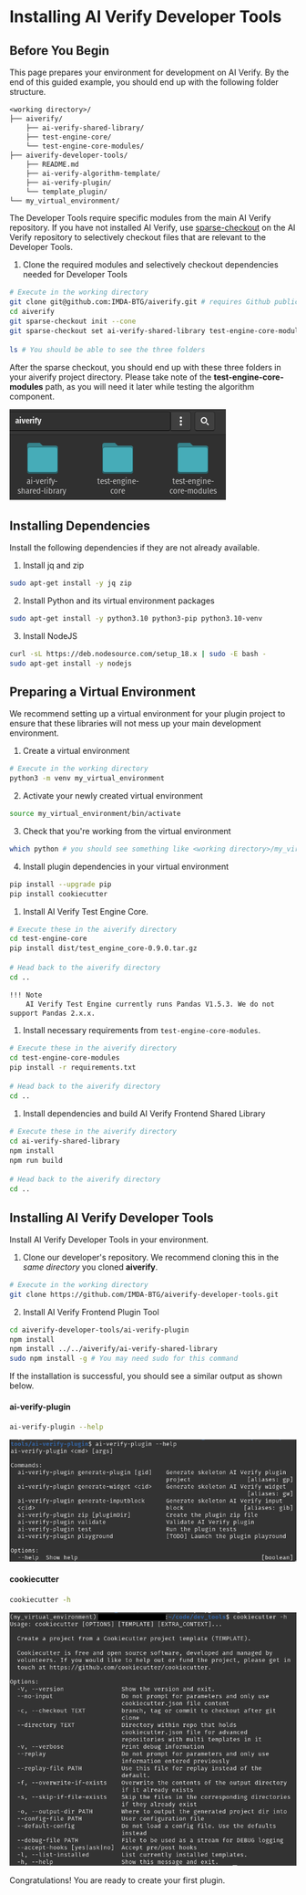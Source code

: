 # Installing AI Verify Developer Tools

## Before You Begin 

This page prepares your environment for development on AI Verify. By the end of this guided example, you should end up with the following folder structure.

```
<working directory>/
├── aiverify/
    ├── ai-verify-shared-library/
    ├── test-engine-core/
    └── test-engine-core-modules/
├── aiverify-developer-tools/
    ├── README.md
    ├── ai-verify-algorithm-template/
    ├── ai-verify-plugin/
    └── template_plugin/
└── my_virtual_environment/
```
The Developer Tools require specific modules from the main AI Verify repository. If you have not installed AI Verify, use [sparse-checkout](https://git-scm.com/docs/git-sparse-checkout) on the AI Verify repository to selectively checkout files that are relevant to the Developer Tools.

1. Clone the required modules and selectively checkout dependencies needed for Developer Tools
```bash
# Execute in the working directory
git clone git@github.com:IMDA-BTG/aiverify.git # requires Github public SSH key
cd aiverify
git sparse-checkout init --cone
git sparse-checkout set ai-verify-shared-library test-engine-core-modules test-engine-core

ls # You should be able to see the three folders
```

After the sparse checkout, you should end up with these three folders in your aiverify project directory. Please take note of the **test-engine-core-modules** path, as you will need it later while testing the algorithm component. 

![Sparse Checkout Folders](../images/sparse_checkout_folders.png)

## Installing Dependencies

Install the following dependencies if they are not already available.

1. Install jq and zip
```bash
sudo apt-get install -y jq zip
```

2. Install Python and its virtual environment packages
```bash
sudo apt-get install -y python3.10 python3-pip python3.10-venv
```

3. Install NodeJS
```bash
curl -sL https://deb.nodesource.com/setup_18.x | sudo -E bash -
sudo apt-get install -y nodejs
```

## Preparing a Virtual Environment

We recommend setting up a virtual environment for your plugin project to ensure that these libraries will not mess up your main development environment.

1. Create a virtual environment
```bash
# Execute in the working directory
python3 -m venv my_virtual_environment
```

2. Activate your newly created virtual environment
```bash
source my_virtual_environment/bin/activate
```

3. Check that you're working from the virtual environment
```bash
which python # you should see something like <working directory>/my_virtual_environment/bin/python
```

4. Install plugin dependencies in your virtual environment
```bash
pip install --upgrade pip
pip install cookiecutter
```

1. Install AI Verify Test Engine Core.
```bash
# Execute these in the aiverify directory
cd test-engine-core
pip install dist/test_engine_core-0.9.0.tar.gz

# Head back to the aiverify directory
cd ..
```

    !!! Note 
        AI Verify Test Engine currently runs Pandas V1.5.3. We do not support Pandas 2.x.x.

1. Install necessary requirements from `test-engine-core-modules`.
```bash
# Execute these in the aiverify directory
cd test-engine-core-modules
pip install -r requirements.txt

# Head back to the aiverify directory
cd ..
```

1. Install dependencies and build AI Verify Frontend Shared Library
```bash
# Execute these in the aiverify directory
cd ai-verify-shared-library
npm install
npm run build

# Head back to the aiverify directory
cd ..
```

## Installing AI Verify Developer Tools

Install AI Verify Developer Tools in your environment.

1. Clone our developer's repository. We recommend cloning this in the *same directory* you cloned **aiverify**.
```bash
# Execute in the working directory
git clone https://github.com/IMDA-BTG/aiverify-developer-tools.git
```

2. Install AI Verify Frontend Plugin Tool
```bash
cd aiverify-developer-tools/ai-verify-plugin
npm install
npm install ../../aiverify/ai-verify-shared-library
sudo npm install -g # You may need sudo for this command
```

If the installation is successful, you should see a similar output as shown below.
#### ai-verify-plugin
```bash
ai-verify-plugin --help
```

![ai-verify-plugin Help Text](../images/aiverifyplugin_help_text.png)
#### cookiecutter
```bash
cookiecutter -h
```

![cookiecutter Help Text](../images/cookiecutter_help_text.png)

Congratulations! You are ready to create your first plugin.